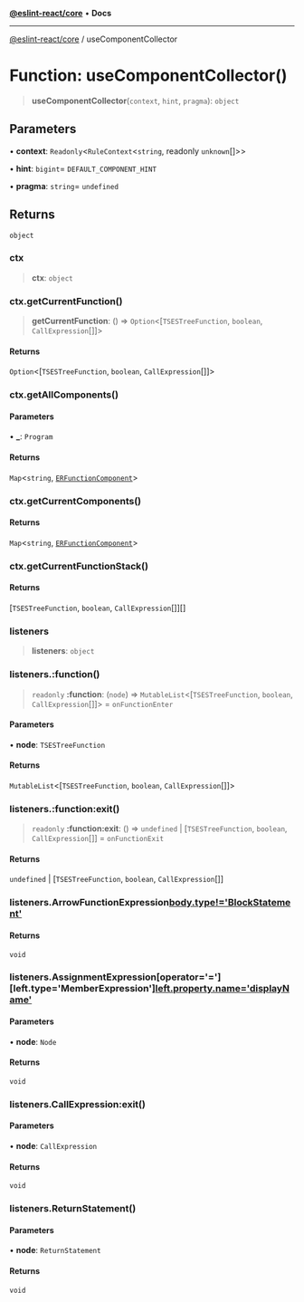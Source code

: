 [**@eslint-react/core**](../README.md) • **Docs**

***

[@eslint-react/core](../README.md) / useComponentCollector

# Function: useComponentCollector()

> **useComponentCollector**(`context`, `hint`, `pragma`): `object`

## Parameters

• **context**: `Readonly`\<`RuleContext`\<`string`, readonly `unknown`[]\>\>

• **hint**: `bigint`= `DEFAULT_COMPONENT_HINT`

• **pragma**: `string`= `undefined`

## Returns

`object`

### ctx

> **ctx**: `object`

### ctx.getCurrentFunction()

> **getCurrentFunction**: () => `Option`\<[`TSESTreeFunction`, `boolean`, `CallExpression`[]]\>

#### Returns

`Option`\<[`TSESTreeFunction`, `boolean`, `CallExpression`[]]\>

### ctx.getAllComponents()

#### Parameters

• **\_**: `Program`

#### Returns

`Map`\<`string`, [`ERFunctionComponent`](../interfaces/ERFunctionComponent.md)\>

### ctx.getCurrentComponents()

#### Returns

`Map`\<`string`, [`ERFunctionComponent`](../interfaces/ERFunctionComponent.md)\>

### ctx.getCurrentFunctionStack()

#### Returns

[`TSESTreeFunction`, `boolean`, `CallExpression`[]][]

### listeners

> **listeners**: `object`

### listeners.:function()

> `readonly` **:function**: (`node`) => `MutableList`\<[`TSESTreeFunction`, `boolean`, `CallExpression`[]]\> = `onFunctionEnter`

#### Parameters

• **node**: `TSESTreeFunction`

#### Returns

`MutableList`\<[`TSESTreeFunction`, `boolean`, `CallExpression`[]]\>

### listeners.:function:exit()

> `readonly` **:function:exit**: () => `undefined` \| [`TSESTreeFunction`, `boolean`, `CallExpression`[]] = `onFunctionExit`

#### Returns

`undefined` \| [`TSESTreeFunction`, `boolean`, `CallExpression`[]]

### listeners.ArrowFunctionExpression[body.type!='BlockStatement']()

#### Returns

`void`

### listeners.AssignmentExpression[operator='='][left.type='MemberExpression'][left.property.name='displayName']()

#### Parameters

• **node**: `Node`

#### Returns

`void`

### listeners.CallExpression:exit()

#### Parameters

• **node**: `CallExpression`

#### Returns

`void`

### listeners.ReturnStatement()

#### Parameters

• **node**: `ReturnStatement`

#### Returns

`void`
